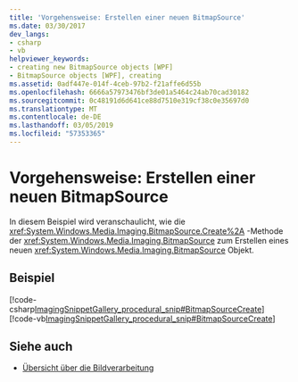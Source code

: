 ```yaml
---
title: 'Vorgehensweise: Erstellen einer neuen BitmapSource'
ms.date: 03/30/2017
dev_langs:
- csharp
- vb
helpviewer_keywords:
- creating new BitmapSource objects [WPF]
- BitmapSource objects [WPF], creating
ms.assetid: 0adf447e-014f-4ceb-97b2-f21affe6d55b
ms.openlocfilehash: 6666a57973476bf3de01a5464c24ab70cad30182
ms.sourcegitcommit: 0c48191d6d641ce88d7510e319cf38c0e35697d0
ms.translationtype: MT
ms.contentlocale: de-DE
ms.lasthandoff: 03/05/2019
ms.locfileid: "57353365"
---
```

# <a name="how-to-create-a-new-bitmapsource"></a>Vorgehensweise: Erstellen einer neuen BitmapSource
In diesem Beispiel wird veranschaulicht, wie die <xref:System.Windows.Media.Imaging.BitmapSource.Create%2A> -Methode der <xref:System.Windows.Media.Imaging.BitmapSource> zum Erstellen eines neuen <xref:System.Windows.Media.Imaging.BitmapSource> Objekt.  
  
## <a name="example"></a>Beispiel  
 [!code-csharp[ImagingSnippetGallery_procedural_snip#BitmapSourceCreate](~/samples/snippets/csharp/VS_Snippets_Wpf/ImagingSnippetGallery_procedural_snip/CSharp/BitmapSourceExample.cs#bitmapsourcecreate)]
 [!code-vb[ImagingSnippetGallery_procedural_snip#BitmapSourceCreate](~/samples/snippets/visualbasic/VS_Snippets_Wpf/ImagingSnippetGallery_procedural_snip/VB/BitmapSourceExample.vb#bitmapsourcecreate)]  
  
## <a name="see-also"></a>Siehe auch
- [Übersicht über die Bildverarbeitung](imaging-overview.md)
